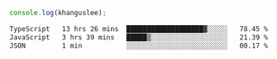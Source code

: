 ```js
console.log(khanguslee);
```

<!--START_SECTION:waka-->

```txt
TypeScript   13 hrs 26 mins  ███████████████████▓░░░░░   78.45 %
JavaScript   3 hrs 39 mins   █████▒░░░░░░░░░░░░░░░░░░░   21.39 %
JSON         1 min           ░░░░░░░░░░░░░░░░░░░░░░░░░   00.17 %
```

<!--END_SECTION:waka-->

<!--
**khanguslee/khanguslee** is a ✨ _special_ ✨ repository because its `README.md` (this file) appears on your GitHub profile.

Here are some ideas to get you started:

- 🔭 I’m currently working on ...
- 🌱 I’m currently learning ...
- 👯 I’m looking to collaborate on ...
- 🤔 I’m looking for help with ...
- 💬 Ask me about ...
- 📫 How to reach me: ...
- 😄 Pronouns: ...
- ⚡ Fun fact: ...
-->
